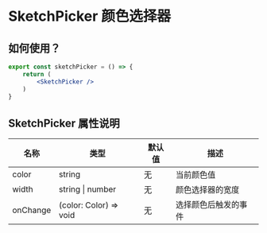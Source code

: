 # SketchPicker 颜色选择器

## 如何使用？

```jsx
export const sketchPicker = () => {
    return (
        <SketchPicker />
    )
}
```

## SketchPicker 属性说明

|名称        | 类型                | 默认值            | 描述
|----       |----                |-----               |------
|color      | string              | 无                |当前颜色值
|width      | string &#124; number | 无                |颜色选择器的宽度
|onChange   | (color: Color) => void |无               |选择颜色后触发的事件